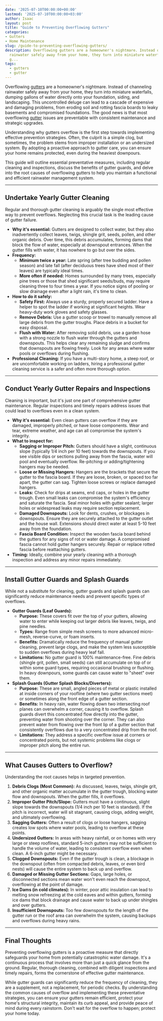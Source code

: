 ```yaml
---
date: '2025-07-10T00:00:00+00:00'
lastmod: '2025-07-10T00:00:00+03:00'
author: Isaac
layout: post
title: "Guide to Preventing Overflowing Gutters"
categories:
- Gutters
- Home Maintenance
slug: /guide-to-preventing-overflowing-gutters/
description: Overflowing gutters are a homeowner's nightmare. Instead of channeling
  rainwater safely away from your home, they turn into miniature waterfalls, dumping
  g...
tags: 
  - gutters
  - gutter
---
```

Overflowing [gutters](/posts/all-american-gutters-reviews/) are a homeowner's nightmare. Instead of channeling rainwater safely away from your home, they turn into miniature waterfalls, dumping gallons of water directly onto your foundation, siding, and landscaping. This uncontrolled deluge can lead to a cascade of expensive and damaging problems, from eroding soil and rotting fascia boards to leaky basements and compromised foundations. The good news is that most overflowing [gutter](/posts/are-gutters-necessary/) issues are preventable with consistent maintenance and strategic upgrades.

Understanding why gutters overflow is the first step towards implementing effective prevention strategies. Often, the culprit is a simple clog, but sometimes, the problem stems from improper installation or an undersized system. By adopting a proactive approach to gutter care, you can ensure your home remains protected, even during the heaviest downpours.

This guide will outline essential preventative measures, including regular cleaning and inspections, discuss the benefits of gutter guards, and delve into the root causes of overflowing gutters to help you maintain a functional and efficient rainwater management system.

---

## Undertake Yearly Gutter Cleaning

Regular and thorough gutter cleaning is arguably the single most effective way to prevent overflows. Neglecting this crucial task is the leading cause of gutter failure.

* **Why it's essential:** Gutters are designed to collect water, but they also inadvertently collect leaves, twigs, shingle grit, seeds, pollen, and other organic debris. Over time, this debris accumulates, forming dams that block the flow of water, especially at downspout entrances. When the gutter fills with water, it has nowhere to go but over the sides.
* **Frequency:**
    * **Minimum twice a year:** Late spring (after tree budding and pollen season) and late fall (after deciduous trees have shed most of their leaves) are typically ideal times.
    * **More often if needed:** Homes surrounded by many trees, especially pine trees or those that shed significant seeds/buds, may require cleaning three to four times a year. If you notice signs of pooling or slow drainage even after a light rain, it's time to clean.
* **How to do it safely:**
    * **Safety First:** Always use a sturdy, properly secured ladder. Have a helper to spot the ladder if working at significant heights. Wear heavy-duty work gloves and safety glasses.
    * **Remove Debris:** Use a gutter scoop or trowel to manually remove all large debris from the gutter troughs. Place debris in a bucket for easy disposal.
    * **Flush with Water:** After removing solid debris, use a garden hose with a strong nozzle to flush water through the gutters and downspouts. This helps clear any remaining sludge and confirms that downspouts are flowing freely. Look for any areas where water pools or overflows during flushing.
* **Professional Cleaning:** If you have a multi-story home, a steep roof, or are uncomfortable working on ladders, hiring a professional gutter cleaning service is a safer and often more thorough option.

---

## Conduct Yearly Gutter Repairs and Inspections

Cleaning is important, but it's just one part of comprehensive gutter maintenance. Regular inspections and timely repairs address issues that could lead to overflows even in a clean system.

* **Why it's essential:** Even clean gutters can overflow if they are damaged, improperly pitched, or have loose components. Wear and tear, extreme weather, and age can all compromise the system's integrity.
* **What to inspect for:**
    * **Sagging or Improper Pitch:** Gutters should have a slight, continuous slope (typically 1/4 inch per 10 feet) towards the downspouts. If you see visible dips or sections pulling away from the fascia, water will pool and eventually overflow. Re-pitching or adding/tightening hangers may be needed.
    * **Loose or Missing Hangers:** Hangers are the brackets that secure the gutter to the fascia board. If they are loose, broken, or spaced too far apart, the gutter can sag. Tighten loose screws or replace damaged hangers.
    * **Leaks:** Check for drips at seams, end caps, or holes in the gutter trough. Even small leaks can compromise the system's efficiency and saturate the fascia. Seal minor holes with gutter sealant; larger holes or widespread leaks may require section replacement.
    * **Damaged Downspouts:** Look for dents, crushes, or blockages in downspouts. Ensure they are securely attached to the gutter outlet and the house wall. Extensions should direct water at least 5-10 feet away from the foundation.
    * **Fascia Board Condition:** Inspect the wooden fascia board behind the gutters for any signs of rot or water damage. A compromised fascia cannot hold gutter hangers securely. Repair or replace rotted fascia before reattaching gutters.
* **Timing:** Ideally, combine your yearly cleaning with a thorough inspection and address any minor repairs immediately.

---

## Install Gutter Guards and Splash Guards

While not a substitute for cleaning, gutter guards and splash guards can significantly reduce maintenance needs and prevent specific types of overflows.

* **Gutter Guards (Leaf Guards):**
    * **Purpose:** These covers fit over the top of your gutters, allowing water to enter while keeping out larger debris like leaves, twigs, and pine needles.
    * **Types:** Range from simple mesh screens to more advanced micro-mesh, reverse-curve, or foam inserts.
    * **Benefits:** Dramatically reduce the frequency of manual gutter cleaning, prevent large clogs, and make the system less susceptible to sudden overflows during heavy leaf fall.
    * **Limitations:** No gutter guard is 100% maintenance-free. Fine debris (shingle grit, pollen, small seeds) can still accumulate on top of or within some guard types, requiring occasional brushing or flushing. In heavy downpours, some guards can cause water to "sheet" over them.
* **Splash Guards (Gutter Splash Blocks/Diverters):**
    * **Purpose:** These are small, angled pieces of metal or plastic installed at inside corners of your roofline (where two gutter sections meet) or sometimes along the front edge of a gutter section.
    * **Benefits:** In heavy rain, water flowing down two intersecting roof planes can overwhelm a corner, causing it to overflow. Splash guards divert this concentrated flow directly into the gutter, preventing water from shooting over the corner. They can also prevent water from flowing over the front lip of a gutter section that consistently overflows due to a very concentrated drip from the roof.
    * **Limitations:** They address a specific overflow issue at corners or concentrated points, but not systemic problems like clogs or improper pitch along the entire run.

---

## What Causes Gutters to Overflow?

Understanding the root causes helps in targeted prevention.

1.  **Debris Clogs (Most Common):** As discussed, leaves, twigs, shingle grit, and other organic matter accumulate in the gutter trough, blocking water flow and downspouts. When the gutter fills, it overflows.
2.  **Improper Gutter Pitch/Slope:** Gutters must have a continuous, slight slope towards the downspouts (1/4 inch per 10 feet is standard). If the pitch is incorrect, water will sit stagnant, causing clogs, adding weight, and ultimately overflowing.
3.  **Sagging Gutters:** Often a result of clogs or loose hangers, sagging creates low spots where water pools, leading to overflow at these points.
4.  **Undersized Gutters:** In areas with heavy rainfall, or on homes with very large or steep rooflines, standard 5-inch gutters may not be sufficient to handle the volume of water, leading to consistent overflow even when clean. A 6-inch gutter might be necessary.
5.  **Clogged Downspouts:** Even if the gutter trough is clean, a blockage in the downspout (often from compacted debris, leaves, or even bird nests) will cause the entire system to back up and overflow.
6.  **Damaged or Missing Gutter Sections:** Gaps, large holes, or disconnected sections mean water won't even reach the downspout, overflowing at the point of damage.
7.  **Ice Dams (in cold climates):** In winter, poor attic insulation can lead to melting snow refreezing at the cold eaves and within gutters, forming ice dams that block drainage and cause water to back up under shingles and over gutters.
8.  **Insufficient Downspouts:** Too few downspouts for the length of the gutter run or the roof area can overwhelm the system, causing backups and overflows during heavy rains.

---

## Final Thoughts

Preventing overflowing gutters is a proactive measure that directly safeguards your home from potentially catastrophic water damage. It's a continuous process that involves more than just a quick glance from the ground. Regular, thorough cleaning, combined with diligent inspections and timely repairs, forms the cornerstone of effective gutter maintenance.

While gutter guards can significantly reduce the frequency of cleaning, they are a supplement, not a replacement, for periodic checks. By understanding the common causes of overflow and implementing these preventative strategies, you can ensure your gutters remain efficient, protect your home's structural integrity, maintain its curb appeal, and provide peace of mind during every rainstorm. Don't wait for the overflow to happen; protect your home today.
